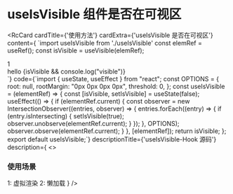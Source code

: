 # useIsVisible 组件是否在可视区
<RcCard
  cardTitle={'使用方法'}
  cardExtra={'useIsVisible 是否在可视区'}
  content={
`import useIsVisible from './useIsVisible'
const elemRef = useRef();
const isVisible = useVisible(elemRef);
<div style={{ height: "145vh", width: '100%' }}>1</div>
<div ref={elemRef}>hello {isVisible && console.log("visible")}</div>`}
  code={`import { useState, useEffect } from "react";
const OPTIONS = {
  root: null,
  rootMargin: "0px 0px 0px 0px",
  threshold: 0,
};
const useIsVisible = (elementRef) => {
  const [isVisible, setIsVisible] = useState(false);
  useEffect(() => {
    if (elementRef.current) {
      const observer = new IntersectionObserver((entries, observer) => {
        entries.forEach((entry) => {
          if (entry.isIntersecting) {
            setIsVisible(true);
            observer.unobserve(elementRef.current);
          }
        });
      }, OPTIONS);
      observer.observe(elementRef.current);
    }
  }, [elementRef]);
  return isVisible;
};
export default useIsVisible;`}
  descriptionTitle={'useIsVisible-Hook 源码'}
  description={
    <> 
      <h3>使用场景</h3>
      <span>1: 虚拟渲染</span>
      <span>2: 懒加载</span>
    </>
  }
/>